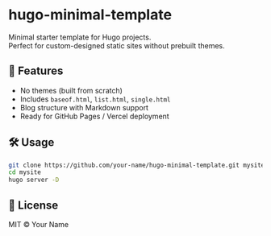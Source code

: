 # hugo-minimal-template

Minimal starter template for Hugo projects.  
Perfect for custom-designed static sites without prebuilt themes.

## 🚀 Features

- No themes (built from scratch)
- Includes `baseof.html`, `list.html`, `single.html`
- Blog structure with Markdown support
- Ready for GitHub Pages / Vercel deployment

## 🛠 Usage

```bash
git clone https://github.com/your-name/hugo-minimal-template.git mysite
cd mysite
hugo server -D
```

## 📄 License

MIT © Your Name
